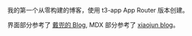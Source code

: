 我的第一个从零构建的博客，使用 t3-app App Router 版本创建。

界面部分参考了 [戴兜的 Blog](https://im.daidr.me/), MDX 部分参考了 [xiaojun blog](https://github.com/xiaojundebug/xiaojun.im)。